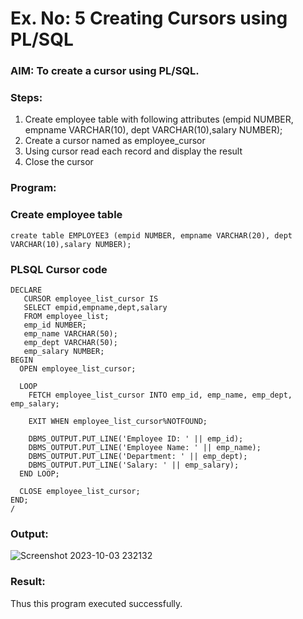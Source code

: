 # Ex. No: 5 Creating Cursors using PL/SQL

### AIM: To create a cursor using PL/SQL.

### Steps:
1. Create employee table with following attributes (empid NUMBER, empname VARCHAR(10), dept VARCHAR(10),salary NUMBER);
2. Create a cursor named as employee_cursor
3. Using cursor read each record and display the result
4. Close the cursor

### Program:
### Create employee table
```
create table EMPLOYEE3 (empid NUMBER, empname VARCHAR(20), dept VARCHAR(10),salary NUMBER);
```
### PLSQL Cursor code
```
DECLARE
   CURSOR employee_list_cursor IS
   SELECT empid,empname,dept,salary
   FROM employee_list;
   emp_id NUMBER;
   emp_name VARCHAR(50);
   emp_dept VARCHAR(50);
   emp_salary NUMBER;
BEGIN
  OPEN employee_list_cursor;

  LOOP
    FETCH employee_list_cursor INTO emp_id, emp_name, emp_dept, emp_salary;

    EXIT WHEN employee_list_cursor%NOTFOUND;

    DBMS_OUTPUT.PUT_LINE('Employee ID: ' || emp_id);
    DBMS_OUTPUT.PUT_LINE('Employee Name: ' || emp_name);
    DBMS_OUTPUT.PUT_LINE('Department: ' || emp_dept);
    DBMS_OUTPUT.PUT_LINE('Salary: ' || emp_salary);
  END LOOP;

  CLOSE employee_list_cursor;
END;
/
```

### Output:
![Screenshot 2023-10-03 232132](https://github.com/swetha1510/Ex-no-6-Creating-Cursors-using-PL-SQL/assets/120623583/890f1659-981c-42d5-bc8c-4f34db3efe87)

### Result:
Thus this program executed successfully.
